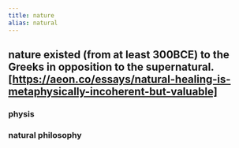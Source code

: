 ```yaml
---
title: nature
alias: natural
---
```


## nature existed (from at least 300BCE) to the Greeks in opposition to the supernatural. [https://aeon.co/essays/natural-healing-is-metaphysically-incoherent-but-valuable]
### physis
### natural philosophy
